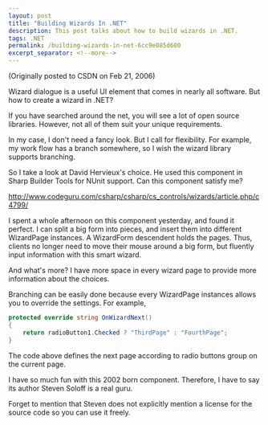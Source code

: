 ```yaml
---
layout: post
title: "Building Wizards In .NET"
description: This post talks about how to build wizards in .NET.
tags: .NET
permalink: /building-wizards-in-net-6cc9e085d600
excerpt_separator: <!--more-->
---
```

(Originally posted to CSDN on Feb 21, 2006)
<!--more-->

Wizard dialogue is a useful UI element that comes in nearly all software. But how to create a wizard in .NET?

If you have searched around the net, you will see a lot of open source libraries. However, not all of them suit your unique requirements.

In my case, I don't need a fancy look. But I call for flexibility. For example, my work flow has a branch somewhere, so I wish the wizard library supports branching.

So I take a look at David Hervieux's choice. He used this component in Sharp Builder Tools for NUnit support. Can this component satisfy me?

http://www.codeguru.com/csharp/csharp/cs_controls/wizards/article.php/c4799/

I spent a whole afternoon on this component yesterday, and found it perfect. I can split a big form into pieces, and insert them into different WizardPage instances. A WizardForm descendent holds the pages. Thus, clients no longer need to move their mouse around a big form, but fluently input information with this smart wizard.

And what's more? I have more space in every wizard page to provide more information about the choices.

Branching can be easily done because every WizardPage instances allows you to override the settings. For example,

``` csharp
protected override string OnWizardNext()
{
    return radioButton1.Checked ? "ThirdPage" : "FourthPage";
}
```

The code above defines the next page according to radio buttons group on the current page.

I have so much fun with this 2002 born component. Therefore, I have to say its author Steven Soloff is a real guru.

Forget to mention that Steven does not explicitly mention a license for the source code so you can use it freely.
